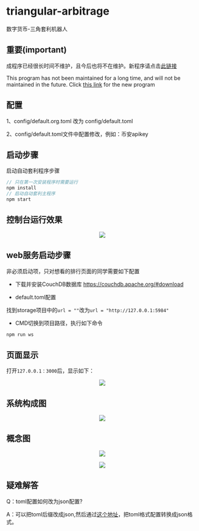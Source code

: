 # triangular-arbitrage
数字货币-三角套利机器人

## 重要(important)

成程序已经很长时间不维护，且今后也将不在维护。新程序请点击[此链接](https://github.com/zlq4863947/triangular-arbitrage2)

This program has not been maintained for a long time, and will not be maintained in the future.
Click [this link](https://github.com/zlq4863947/triangular-arbitrage2) for the new program

## 配置
1、config/default.org.toml 改为 config/default.toml

2、config/default.toml文件中配置修改，例如：币安apikey

## 启动步骤
启动自动套利程序步骤

```js
// 只在第一次安装程序时需要运行
npm install
// 启动自动套利主程序
npm start
```

## 控制台运行效果
<p align="center"><img src="assets/running-result.png"></p>


## web服务启动步骤

非必须启动项，只对想看的排行页面的同学需要如下配置

- 下载并安装CouchDB数据库
https://couchdb.apache.org/#download

- default.toml配置

找到storage项目中的`url = ""`改为`url = "http://127.0.0.1:5984"`

- CMD切换到项目路径，执行如下命令
```js
npm run ws
```

## 页面显示
打开`127.0.0.1：3000`后，显示如下：
<p align="center"><img src="assets/webui.png"></p>

## 系统构成图
<p align="center"><img src="assets/diagram.png"></p>

## 概念图
<p align="center"><img src="assets/ta-chart.png"></p>
<p align="center"><img src="assets/a-b-c.png"></p>

## 疑难解答

Q：toml配置如何改为json配置?

A：可以把toml后缀改成json,然后通过[这个地址](https://toml-to-json.matiaskorhonen.fi/)，把toml格式配置转换成json格式。
